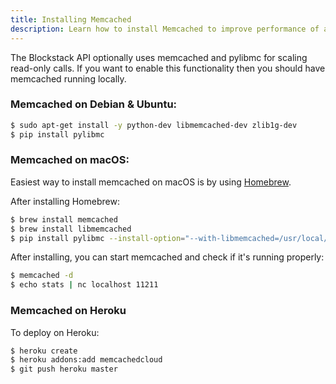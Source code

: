 ```yaml
---
title: Installing Memcached
description: Learn how to install Memcached to improve performance of a local Blockstack API instance.
---
```


The Blockstack API optionally uses memcached and pylibmc for scaling read-only
calls. If you want to enable this functionality then you should have memcached
running locally.

### Memcached on Debian & Ubuntu:

```bash
$ sudo apt-get install -y python-dev libmemcached-dev zlib1g-dev
$ pip install pylibmc
```

### Memcached on macOS:

Easiest way to install memcached on macOS is by using [Homebrew](https://brew.sh/).

After installing Homebrew:

```bash
$ brew install memcached
$ brew install libmemcached
$ pip install pylibmc --install-option="--with-libmemcached=/usr/local/Cellar/libmemcached/1.0.18_1/"
```

After installing, you can start memcached and check if it's running properly:

```bash
$ memcached -d
$ echo stats | nc localhost 11211
```

### Memcached on Heroku

To deploy on Heroku:

```bash
$ heroku create
$ heroku addons:add memcachedcloud
$ git push heroku master
```
